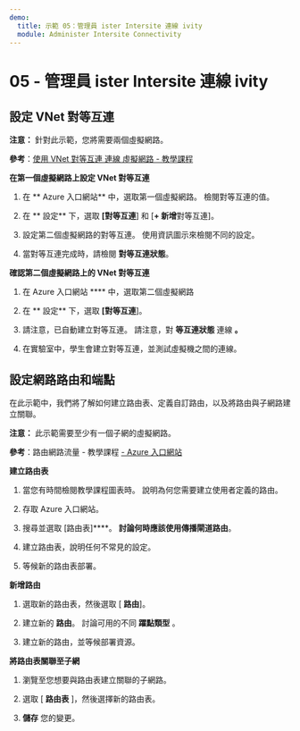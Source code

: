 ```yaml
---
demo:
  title: 示範 05：管理員 ister Intersite 連線 ivity
  module: Administer Intersite Connectivity
---
```


# 05 - 管理員 ister Intersite 連線 ivity

## 設定 VNet 對等互連

**注意：** 針對此示範，您將需要兩個虛擬網路。

**參考**：[使用 VNet 對等互連 連線 虛擬網路 - 教學課程](https://docs.microsoft.com/azure/virtual-network/tutorial-connect-virtual-networks-portal)

**在第一個虛擬網路上設定 VNet 對等互連**

1. 在 ** Azure 入口網站** 中，選取第一個虛擬網路。 檢閱對等互連的值。 

1. 在 ** 設定** 下，選取 **[對等互連**] 和 [**+ 新增**對等互連]。

1. 設定第二個虛擬網路的對等互連。 使用資訊圖示來檢閱不同的設定。 

1. 當對等互連完成時，請檢閱 **對等互連狀態**。 

**確認第二個虛擬網路上的 VNet 對等互連**

1. 在 Azure 入口網站 **** 中，選取第二個虛擬網路

1. 在 ** 設定** 下，選取 **[對等互連**]。

1. 請注意，已自動建立對等互連。 請注意，對 **等互連狀態** 連線 **。**

1. 在實驗室中，學生會建立對等互連，並測試虛擬機之間的連線。 

## 設定網路路由和端點

在此示範中，我們將了解如何建立路由表、定義自訂路由，以及將路由與子網路建立關聯。

**注意：** 此示範需要至少有一個子網的虛擬網路。

**參考**：路由網路流量 - 教學課程 [- Azure 入口網站](https://learn.microsoft.com/azure/virtual-network/tutorial-create-route-table-portal#create-a-route-table)

**建立路由表**

1. 當您有時間檢閱教學課程圖表時。 說明為何您需要建立使用者定義的路由。 

1. 存取 Azure 入口網站。

1. 搜尋並選取 [路由表]****。 **討論何時應該使用傳播閘道路由**。 

1. 建立路由表，說明任何不常見的設定。 

1. 等候新的路由表部署。

**新增路由**

1.  選取新的路由表，然後選取 [ **路由**]。

1.  建立新的 **路由**。 討論可用的不同 **躍點類型** 。 

1.  建立新的路由，並等候部署資源。
 
**將路由表關聯至子網**

1.  瀏覽至您想要與路由表建立關聯的子網路。

1.  選取 [ **路由表** ]，然後選擇新的路由表。 

1.  **儲存** 您的變更。

